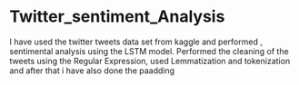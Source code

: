 # Twitter_sentiment_Analysis
I have used the twitter tweets data set from kaggle and performed , sentimental analysis using the LSTM model.
Performed the cleaning of the tweets using the Regular Expression,
used Lemmatization and tokenization and after that i have also done the paadding
